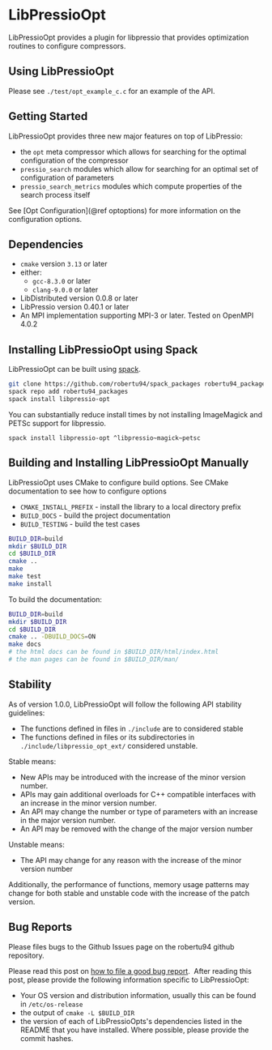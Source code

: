 # LibPressioOpt

LibPressioOpt provides a plugin for libpressio that provides optimization routines to configure compressors.

## Using LibPressioOpt

Please see `./test/opt_example_c.c` for an example of the API.

## Getting Started

LibPressioOpt provides three new major features on top of LibPressio:


+ the `opt` meta compressor which allows for searching for the optimal configuration of the compressor
+ `pressio_search` modules which allow for searching for an optimal set of configuration of parameters
+ `pressio_search_metrics` modules which compute properties of the search process itself

See [Opt Configuration](@ref optoptions) for more information on the configuration options.

## Dependencies

+ `cmake` version `3.13` or later
+ either:
  + `gcc-8.3.0` or later
  + `clang-9.0.0` or later
+ LibDistributed version 0.0.8 or later
+ LibPressio version 0.40.1 or later
+ An MPI implementation supporting MPI-3 or later.  Tested on OpenMPI 4.0.2


## Installing LibPressioOpt using Spack

LibPressioOpt can be built using [spack](https://github.com/spack/spack/).

```bash
git clone https://github.com/robertu94/spack_packages robertu94_packages
spack repo add robertu94_packages
spack install libpressio-opt
```

You can substantially reduce install times by not installing ImageMagick and PETSc support for libpressio.

```
spack install libpressio-opt ^libpressio~magick~petsc
```


## Building and Installing LibPressioOpt Manually

LibPressioOpt uses CMake to configure build options.  See CMake documentation to see how to configure options

+ `CMAKE_INSTALL_PREFIX` - install the library to a local directory prefix
+ `BUILD_DOCS` - build the project documentation
+ `BUILD_TESTING` - build the test cases

```bash
BUILD_DIR=build
mkdir $BUILD_DIR
cd $BUILD_DIR
cmake ..
make
make test
make install
```

To build the documentation:


```bash
BUILD_DIR=build
mkdir $BUILD_DIR
cd $BUILD_DIR
cmake .. -DBUILD_DOCS=ON
make docs
# the html docs can be found in $BUILD_DIR/html/index.html
# the man pages can be found in $BUILD_DIR/man/
```


## Stability

As of version 1.0.0, LibPressioOpt will follow the following API stability guidelines:

+ The functions defined in files in `./include` are to considered stable
+ The functions defined in files or its subdirectories in `./include/libpressio_opt_ext/` considered unstable.

Stable means:

+ New APIs may be introduced with the increase of the minor version number.
+ APIs may gain additional overloads for C++ compatible interfaces with an increase in the minor version number.
+ An API may change the number or type of parameters with an increase in the major version number.
+ An API may be removed with the change of the major version number

Unstable means:

+ The API may change for any reason with the increase of the minor version number

Additionally, the performance of functions, memory usage patterns may change for both stable and unstable code with the increase of the patch version.


## Bug Reports

Please files bugs to the Github Issues page on the robertu94 github repository.

Please read this post on [how to file a good bug report](https://codingnest.com/how-to-file-a-good-bug-report/).  After reading this post, please provide the following information specific to LibPressioOpt:

+ Your OS version and distribution information, usually this can be found in `/etc/os-release`
+ the output of `cmake -L $BUILD_DIR`
+ the version of each of LibPressioOpts's dependencies listed in the README that you have installed. Where possible, please provide the commit hashes.

